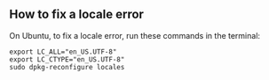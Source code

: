 ## How to fix a locale error

On Ubuntu, to fix a locale error, run these commands in the terminal:

```shell
export LC_ALL="en_US.UTF-8"
export LC_CTYPE="en_US.UTF-8"
sudo dpkg-reconfigure locales
```
